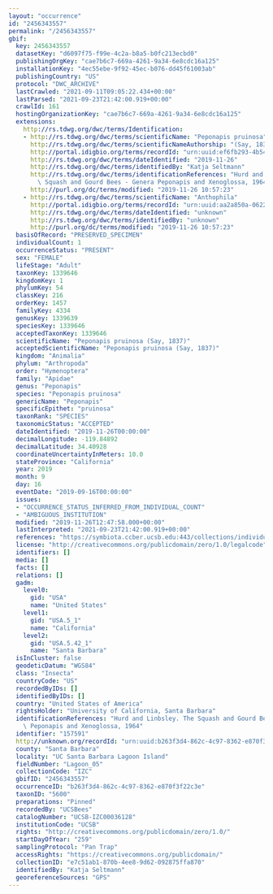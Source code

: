 ```yaml
---
layout: "occurrence"
id: "2456343557"
permalink: "/2456343557"
gbif:
  key: 2456343557
  datasetKey: "d6097f75-f99e-4c2a-b8a5-b0fc213ecbd0"
  publishingOrgKey: "cae7b6c7-669a-4261-9a34-6e8cdc16a125"
  installationKey: "4ec55ebe-9f92-45ec-b076-dd45f61003ab"
  publishingCountry: "US"
  protocol: "DWC_ARCHIVE"
  lastCrawled: "2021-09-11T09:05:22.434+00:00"
  lastParsed: "2021-09-23T21:42:00.919+00:00"
  crawlId: 161
  hostingOrganizationKey: "cae7b6c7-669a-4261-9a34-6e8cdc16a125"
  extensions:
    http://rs.tdwg.org/dwc/terms/Identification:
    - http://rs.tdwg.org/dwc/terms/scientificName: "Peponapis pruinosa"
      http://rs.tdwg.org/dwc/terms/scientificNameAuthorship: "(Say, 1837)"
      http://portal.idigbio.org/terms/recordId: "urn:uuid:ef6fb293-4b54-4f29-a9f8-8e61e200c48c"
      http://rs.tdwg.org/dwc/terms/dateIdentified: "2019-11-26"
      http://rs.tdwg.org/dwc/terms/identifiedBy: "Katja Seltmann"
      http://rs.tdwg.org/dwc/terms/identificationReferences: "Hurd and Linbsley. The\
        \ Squash and Gourd Bees - Genera Peponapis and Xenoglossa, 1964"
      http://purl.org/dc/terms/modified: "2019-11-26 10:57:23"
    - http://rs.tdwg.org/dwc/terms/scientificName: "Anthophila"
      http://portal.idigbio.org/terms/recordId: "urn:uuid:aa2a850a-0622-49bc-b0fb-d56e6d49ec46"
      http://rs.tdwg.org/dwc/terms/dateIdentified: "unknown"
      http://rs.tdwg.org/dwc/terms/identifiedBy: "unknown"
      http://purl.org/dc/terms/modified: "2019-11-26 10:57:23"
  basisOfRecord: "PRESERVED_SPECIMEN"
  individualCount: 1
  occurrenceStatus: "PRESENT"
  sex: "FEMALE"
  lifeStage: "Adult"
  taxonKey: 1339646
  kingdomKey: 1
  phylumKey: 54
  classKey: 216
  orderKey: 1457
  familyKey: 4334
  genusKey: 1339639
  speciesKey: 1339646
  acceptedTaxonKey: 1339646
  scientificName: "Peponapis pruinosa (Say, 1837)"
  acceptedScientificName: "Peponapis pruinosa (Say, 1837)"
  kingdom: "Animalia"
  phylum: "Arthropoda"
  order: "Hymenoptera"
  family: "Apidae"
  genus: "Peponapis"
  species: "Peponapis pruinosa"
  genericName: "Peponapis"
  specificEpithet: "pruinosa"
  taxonRank: "SPECIES"
  taxonomicStatus: "ACCEPTED"
  dateIdentified: "2019-11-26T00:00:00"
  decimalLongitude: -119.84892
  decimalLatitude: 34.40928
  coordinateUncertaintyInMeters: 10.0
  stateProvince: "California"
  year: 2019
  month: 9
  day: 16
  eventDate: "2019-09-16T00:00:00"
  issues:
  - "OCCURRENCE_STATUS_INFERRED_FROM_INDIVIDUAL_COUNT"
  - "AMBIGUOUS_INSTITUTION"
  modified: "2019-11-26T12:47:58.000+00:00"
  lastInterpreted: "2021-09-23T21:42:00.919+00:00"
  references: "https://symbiota.ccber.ucsb.edu:443/collections/individual/index.php?occid=157591"
  license: "http://creativecommons.org/publicdomain/zero/1.0/legalcode"
  identifiers: []
  media: []
  facts: []
  relations: []
  gadm:
    level0:
      gid: "USA"
      name: "United States"
    level1:
      gid: "USA.5_1"
      name: "California"
    level2:
      gid: "USA.5.42_1"
      name: "Santa Barbara"
  isInCluster: false
  geodeticDatum: "WGS84"
  class: "Insecta"
  countryCode: "US"
  recordedByIDs: []
  identifiedByIDs: []
  country: "United States of America"
  rightsHolder: "University of California, Santa Barbara"
  identificationReferences: "Hurd and Linbsley. The Squash and Gourd Bees - Genera\
    \ Peponapis and Xenoglossa, 1964"
  identifier: "157591"
  http://unknown.org/recordId: "urn:uuid:b263f3d4-862c-4c97-8362-e870f3f22c3e"
  county: "Santa Barbara"
  locality: "UC Santa Barbara Lagoon Island"
  fieldNumber: "Lagoon_05"
  collectionCode: "IZC"
  gbifID: "2456343557"
  occurrenceID: "b263f3d4-862c-4c97-8362-e870f3f22c3e"
  taxonID: "5600"
  preparations: "Pinned"
  recordedBy: "UCSBees"
  catalogNumber: "UCSB-IZC00036128"
  institutionCode: "UCSB"
  rights: "http://creativecommons.org/publicdomain/zero/1.0/"
  startDayOfYear: "259"
  samplingProtocol: "Pan Trap"
  accessRights: "https://creativecommons.org/publicdomain/"
  collectionID: "e7c51ab1-870b-4ee8-9d62-092875ffa870"
  identifiedBy: "Katja Seltmann"
  georeferenceSources: "GPS"
---
```

